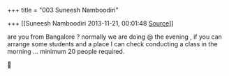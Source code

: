 +++
title = "003 Suneesh Namboodiri"

+++
[[Suneesh Namboodiri	2013-11-21, 00:01:48 [Source](https://groups.google.com/g/samskrita/c/lw3w0p7qYiI)]]



are you from Bangalore ? normally we are doing @ the evening , if you can arrange some students and a place I can check conducting a class in the morning ... minimum 20 people required.



